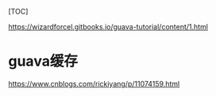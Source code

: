[TOC]

https://wizardforcel.gitbooks.io/guava-tutorial/content/1.html

# guava缓存

https://www.cnblogs.com/rickiyang/p/11074159.html